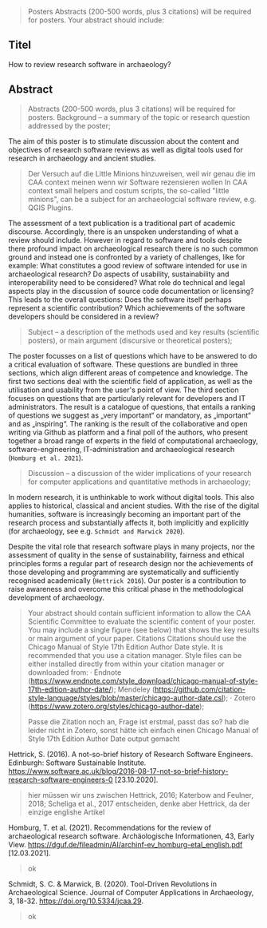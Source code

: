 > Posters
> 	Abstracts (200-500 words, plus 3 citations) will be required for posters. Your abstract should include:

## Titel

How to review research software in archaeology?

## Abstract

> Abstracts (200-500 words, plus 3 citations) will be required for posters.
> Background – a summary of the topic or research question addressed by the poster;

The aim of this poster is to stimulate discussion about the content and objectives of research software reviews as well as digital tools used for research in archaeology and ancient studies.

> Der Versuch auf die Little Minions hinzuweisen, weil wir genau die im CAA context meinen wenn wir Software rezensieren wollen
In CAA context small helpers and costum scripts, the so-called "little minions", can be a subject for an archaeologcial software review, e.g. QGIS Plugins.

The assessment of a text publication is a traditional part of academic discourse. Accordingly, there is an unspoken understanding of what a review should include. However in regard to software and tools despite there profound impact on archaeological research there is no such common ground and instead one is confronted by a variety of challenges, like for example: What constitutes a good review of software intended for use in archaeological research? Do aspects of usability, sustainability and interoperability need to be considered? What role do technical and legal aspects play in the discussion of source code documentation or licensing? This leads to the overall questions: Does the software itself perhaps represent a scientific contribution? Which achievements of the software developers should be considered in a review?

> Subject – a description of the methods used and key results (scientific posters), or main argument (discursive or theoretical posters);

The poster focusses on a list of questions which have to be answered to do a critical evaluation of software. These questions are bundled in three sections, which align different areas of competence and knowledge. The first two sections deal with the scientific field of application, as well as the utilisation and usability from the user's point of view. The third section focuses on questions that are particularly relevant for developers and IT administrators. The result is a catalogue of questions, that entails a ranking of questions we suggest as „very important“ or mandatory, as „important“ and as „inspiring“. The ranking is the result of the collaborative and open writing via Github as platform and a final poll of the authors, who present together a broad range of experts in the field of computational archaeology, software-engineering, IT-administration and archaeological research (`Homburg et al. 2021`).

> Discussion – a discussion of the wider implications of your research for computer applications and quantitative methods in archaeology;

In modern research, it is unthinkable to work without digital tools. This also applies to historical, classical and ancient studies. With the rise of the digital humanities, software is increasingly becoming an important part of the research process and substantially affects it, both implicitly and explicitly (for archaeology, see e.g. `Schmidt and Marwick 2020`).

Despite the vital role that research software plays in many projects, nor the assessment of quality in the sense of sustainability, fairness and ethical principles forms a regular part of research design nor the achievements of those developing and programming are systematically and sufficiently recognised academically (`Hettrick 2016`). Our poster is a contribution to raise awareness and overcome this critical phase in the methodological development of archaeology.

> Your abstract should contain sufficient information to allow the CAA Scientific Committee to evaluate the scientific content of your poster. You may include a single figure (see below) that shows the key results or main argument of your paper.
> Citations
> Citations should use the Chicago Manual of Style 17th Edition Author Date style. It is recommended that you use a citation manager. Style files can be either installed directly from within your citation manager or downloaded from: · Endnote (<https://www.endnote.com/style_download/chicago-manual-of-style-17th-edition-author-date/>); Mendeley (<https://github.com/citation-style-language/styles/blob/master/chicago-author-date.csl>); · Zotero (<https://www.zotero.org/styles/chicago-author-date>);
>
> Passe die Zitation noch an, Frage ist erstmal, passt das so?
> hab die leider nicht in Zotero, sonst hätte ich einfach einen Chicago Manual of Style 17th Edition Author Date output gemacht

Hettrick, S. (2016). A not-so-brief history of Research Software Engineers. Edinburgh: Software Sustainable Institute. <https://www.software.ac.uk/blog/2016-08-17-not-so-brief-history-research-software-engineers-0> [23.10.2020].

> hier müssen wir uns zwischen Hettrick, 2016; Katerbow and Feulner, 2018; Scheliga et al., 2017 entscheiden, denke aber Hettrick, da der einzige englishe Artikel

Homburg, T. et al. (2021). Recommendations for the review of archaeological research software. Archäologische Informationen, 43, Early View. <https://dguf.de/fileadmin/AI/archinf-ev_homburg-etal_english.pdf> [12.03.2021].

> ok

Schmidt, S. C. & Marwick, B. (2020). Tool-Driven Revolutions in Archaeological Science. Journal of Computer Applications in Archaeology, 3, 18-32. <https://doi.org/10.5334/jcaa.29>.

> ok
